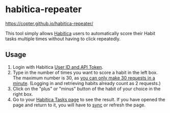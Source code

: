 # habitica-repeater

https://copter.github.io/habitica-repeater/

This tool simply allows [Habitica](https://habitica.com/) users to automatically score their Habit tasks multiple times without having to click repeatedly.

## Usage

1. Login with Habitica [User ID and API Token](https://habitica.com/user/settings/api).
2. Type in the number of times you want to score a habit in the left box. The maximum number is 30, as [you can only make 30 requests in a minute](<https://habitica.fandom.com/wiki/User_blog:LadyAlys/Rate_Limiting_(Intentional_Slow-Downs)_in_Some_Third-Party_Tools>). (Logging in and retrieving habits already count as 2 requests.)
3. Click on the "plus" or "minus" button of the habit of your choice in the right box.
4. Go to your [Habitica Tasks page](https://habitica.com/) to see the result. If you have opened the page and return to it, you will have to [sync](https://habitica.fandom.com/wiki/Sync) or refresh the page.
